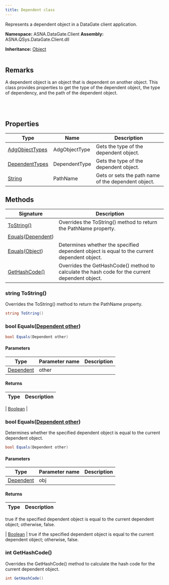 ```yaml
---
title: Dependent class
---
```


Represents a dependent object in a DataGate client application.

**Namespace:** ASNA.DataGate.Client
**Assembly:** ASNA.QSys.DataGate.Client.dll

**Inheritance:** [Object](https://docs.microsoft.com/en-us/dotnet/api/system.object)
<br>
<br>

## Remarks
A dependent object is an object that is dependent on another object. 
This class provides properties to get the type of the dependent object, 
the type of dependency, and the path of the dependent object.

<br>
<br>

## Properties

| Type | Name | Description
| --- | --- | --- 
| [AdgObjectTypes](https://learn.microsoft.com/en-us/dotnet/api/) | AdgObjectType | Gets the type of the dependent object. |
| [DependentTypes](https://learn.microsoft.com/en-us/dotnet/api/) | DependentType | Gets the type of the dependent object. |
| [String](https://learn.microsoft.com/en-us/dotnet/api/system.string?view=net-8.0) | PathName | Gets or sets the path name of the dependent object. |

## Methods

| Signature | Description |
| --- | --- |
| [ToString()](#tostring-) | Overrides the ToString() method to return the PathName property.
| [Equals](#equals-dependent-)([Dependent](/reference/data-gate-client/dependent.html)) | 
| [Equals](#equals-object-)([Object](https://docs.microsoft.com/en-us/dotnet/api/system.object)) | Determines whether the specified dependent object is equal to the current dependent object.
| [GetHashCode()](#gethashcode-) | Overrides the GetHashCode() method to calculate the hash code for the current dependent object.

### string ToString()

Overrides the ToString() method to return the PathName property.

```cs
string ToString()
```

### bool Equals([Dependent other](/reference/data-gate-client/dependent.html))



```cs
bool Equals(Dependent other)
```

#### Parameters
| Type | Parameter name | Description
| --- | --- | ---
| [Dependent](/reference/data-gate-client/dependent.html) | other | 

#### Returns
| Type | Description
| --- | ---


| [Boolean](https://docs.microsoft.com/en-us/dotnet/api/system.boolean) | 

### bool Equals([Dependent other](/reference/data-gate-client/dependent.html))

Determines whether the specified dependent object is equal to the current dependent object.

```cs
bool Equals(Dependent other)
```

#### Parameters
| Type | Parameter name | Description
| --- | --- | ---
| [Dependent](/reference/data-gate-client/dependent.html) | obj | 

#### Returns
| Type | Description
| --- | ---
true if the specified dependent object is equal to the current dependent object; otherwise, false.

| [Boolean](https://docs.microsoft.com/en-us/dotnet/api/system.boolean) | true if the specified dependent object is equal to the current dependent object; otherwise, false.

### int GetHashCode()

Overrides the GetHashCode() method to calculate the hash code for the current dependent object.

```cs
int GetHashCode()
```
